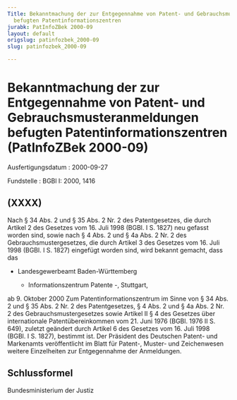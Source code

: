 ```yaml
---
Title: Bekanntmachung der zur Entgegennahme von Patent- und Gebrauchsmusteranmeldungen
  befugten Patentinformationszentren
jurabk: PatInfoZBek 2000-09
layout: default
origslug: patinfozbek_2000-09
slug: patinfozbek_2000-09

---
```


# Bekanntmachung der zur Entgegennahme von Patent- und Gebrauchsmusteranmeldungen befugten Patentinformationszentren (PatInfoZBek 2000-09)

Ausfertigungsdatum
:   2000-09-27

Fundstelle
:   BGBl I: 2000, 1416

## (XXXX)

Nach § 34 Abs. 2 und § 35 Abs. 2 Nr. 2 des Patentgesetzes, die durch
Artikel 2 des Gesetzes vom 16. Juli 1998 (BGBl. I S. 1827) neu gefasst
worden sind, sowie nach § 4 Abs. 2 und § 4a Abs. 2 Nr. 2 des
Gebrauchsmustergesetzes, die durch Artikel 3 des Gesetzes vom 16. Juli
1998 (BGBl. I S. 1827) eingefügt worden sind, wird bekannt gemacht,
dass das

*   Landesgewerbeamt Baden-Württemberg

    -   Informationszentrum Patente -, Stuttgart,






ab 9. Oktober 2000 Zum Patentinformationszentrum im Sinne von § 34
Abs. 2 und § 35 Abs. 2 Nr. 2 des Patentgesetzes, § 4 Abs. 2 und § 4a
Abs. 2 Nr. 2 des Gebrauchsmustergesetzes sowie Artikel II § 4 des
Gesetzes über internationale Patentübereinkommen vom 21. Juni 1976
(BGBl. 1976 II S. 649), zuletzt geändert durch Artikel 6 des Gesetzes
vom 16. Juli 1998 (BGBl. I S. 1827), bestimmt ist.
Der Präsident des Deutschen Patent- und Markenamts veröffentlicht im
Blatt für Patent-, Muster- und Zeichenwesen weitere Einzelheiten zur
Entgegennahme der Anmeldungen.

## Schlussformel

Bundesministerium der Justiz

